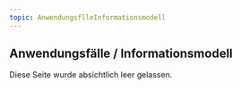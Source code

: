 ```yaml
---
topic: AnwendungsflleInformationsmodell
---
```

## Anwendungsfälle / Informationsmodell

Diese Seite wurde absichtlich leer gelassen.